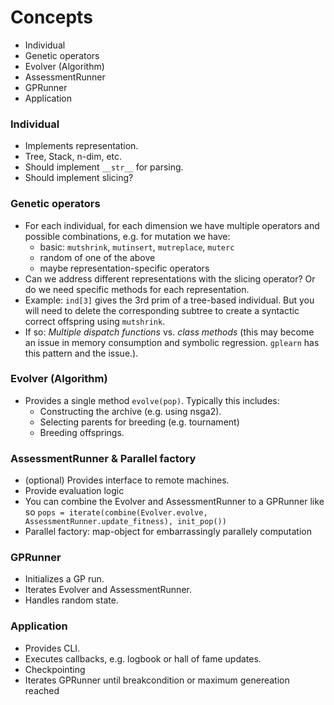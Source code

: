 # Concepts

 * Individual
 * Genetic operators
 * Evolver (Algorithm)
 * AssessmentRunner
 * GPRunner
 * Application

### Individual

 * Implements representation.
 * Tree, Stack, n-dim, etc.
 * Should implement `__str__` for parsing.
 * Should implement slicing?

### Genetic operators
 * For each individual, for each dimension we have multiple operators and possible combinations, e.g. for mutation we have:
   * basic: `mutshrink`, `mutinsert`, `mutreplace`, `muterc`
   * random of one of the above
   * maybe representation-specific operators
 * Can we address different representations with the slicing operator? Or do we need specific methods for each representation.
 * Example: `ind[3]` gives the 3rd prim of a tree-based individual. But you will need to delete the corresponding subtree to create a syntactic correct offspring using `mutshrink`.
 * If so: _Multiple dispatch functions_ vs. _class methods_ (this may become an issue in memory consumption and symbolic regression. `gplearn` has this pattern and the issue.).

### Evolver (Algorithm)

 * Provides a single method `evolve(pop)`. Typically this includes:
     * Constructing the archive (e.g. using nsga2).
     * Selecting parents for breeding (e.g. tournament)
     * Breeding offsprings.

### AssessmentRunner & Parallel factory
 * (optional) Provides interface to remote machines.
 * Provide evaluation logic
 *  You can combine the Evolver and AssessmentRunner to a GPRunner like so `pops = iterate(combine(Evolver.evolve, AssessmentRunner.update_fitness), init_pop())`
 * Parallel factory: map-object for embarrassingly parallely computation

### GPRunner

 * Initializes a GP run.
 * Iterates Evolver and AssessmentRunner.
 * Handles random state.

### Application

 * Provides CLI.
 * Executes callbacks, e.g. logbook or hall of fame updates.
 * Checkpointing
 * Iterates GPRunner until breakcondition or maximum genereation reached
